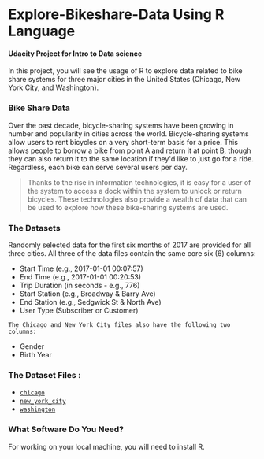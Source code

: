 # Explore-Bikeshare-Data Using R Language
#### Udacity Project for Intro to Data science

In this project, you will see the usage of R to explore data related to bike share systems for three major cities in the United States (Chicago, New York City, and Washington).

### Bike Share Data
Over the past decade, bicycle-sharing systems have been growing in number and popularity in cities across the world. Bicycle-sharing systems allow users to rent bicycles on a very short-term basis for a price. This allows people to borrow a bike from point A and return it at point B, though they can also return it to the same location if they'd like to just go for a ride. Regardless, each bike can serve several users per day.

>
> Thanks to the rise in information technologies, it is easy for a user of the system to access a dock within the system to unlock or return bicycles. These technologies also provide a wealth of data that can be used to explore how these bike-sharing systems are used.
>

### The Datasets
Randomly selected data for the first six months of 2017 are provided for all three cities. All three of the data files contain the same core six (6) columns:

* Start Time (e.g., 2017-01-01 00:07:57)
* End Time (e.g., 2017-01-01 00:20:53)
* Trip Duration (in seconds - e.g., 776)
* Start Station (e.g., Broadway & Barry Ave)
* End Station (e.g., Sedgwick St & North Ave)
* User Type (Subscriber or Customer)
>
` The Chicago and New York City files also have the following two columns: `
* Gender
* Birth Year

### The Dataset Files :
* [`chicago`](https://github.com/hagar912/Explore-Bikeshare-Data---R/blob/master/chicago.zip)
* [`new_york_city`](https://github.com/hagar912/Explore-Bikeshare-Data---R/blob/master/new_york_city.zip)
* [`washington`](https://github.com/hagar912/Explore-Bikeshare-Data---R/blob/master/washington.zip)


 ### What Software Do You Need?
 For working on your local machine, you will need to install R.
 
 
